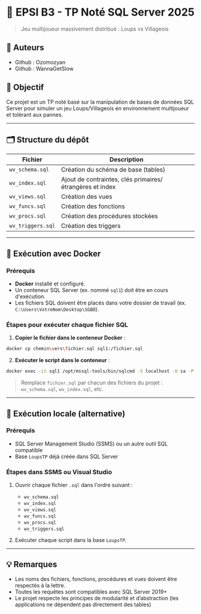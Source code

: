 # 🐺 EPSI B3 - TP Noté SQL Server 2025

> Jeu multijoueur massivement distribué : Loups vs Villageois

## 👥 Auteurs

- Github : Ozomozyan
- Github : WannaGetSlow



## 🎯 Objectif

Ce projet est un TP noté basé sur la manipulation de bases de données SQL Server pour simuler un jeu Loups/Villageois en environnement multijoueur et tolérant aux pannes.

---

## 🗂️ Structure du dépôt

| Fichier           | Description                                              |
| ----------------- | -------------------------------------------------------- |
| `wv_schema.sql`   | Création du schéma de base (tables)                      |
| `wv_index.sql`    | Ajout de contraintes, clés primaires/étrangères et index |
| `wv_views.sql`    | Création des vues                                        |
| `wv_funcs.sql`    | Création des fonctions                                   |
| `wv_procs.sql`    | Création des procédures stockées                         |
| `wv_triggers.sql` | Création des triggers                                    |

---

## 🧪 Exécution avec Docker

### Prérequis

- **Docker** installé et configuré.
- Un conteneur SQL Server (ex. nommé `sql1`) doit être en cours d'exécution.
- Les fichiers SQL doivent être placés dans votre dossier de travail (ex. `C:\Users\VotreNom\Desktop\SGBD`).

### Étapes pour exécuter chaque fichier SQL

1. **Copier le fichier dans le conteneur Docker** :

```bash
docker cp chemin\vers\fichier.sql sql1:/fichier.sql
```

2. **Exécuter le script dans le conteneur** :

```bash
docker exec -it sql1 /opt/mssql-tools/bin/sqlcmd -S localhost -U sa -P "YourStrong!Pass123" -d master -i /fichier.sql
```

> Remplace `fichier.sql` par chacun des fichiers du projet : `wv_schema.sql`, `wv_index.sql`, etc.

---

## 🧪 Exécution locale (alternative)

### Prérequis

- SQL Server Management Studio (SSMS) ou un autre outil SQL compatible
- Base `LoupsTP` déjà créée dans SQL Server

### Étapes dans SSMS ou Visual Studio

1. Ouvrir chaque fichier `.sql` dans l'ordre suivant :

   - `wv_schema.sql`
   - `wv_index.sql`
   - `wv_views.sql`
   - `wv_funcs.sql`
   - `wv_procs.sql`
   - `wv_triggers.sql`

2. Exécuter chaque script dans la base `LoupsTP`.

---

## 💡 Remarques

- Les noms des fichiers, fonctions, procédures et vues doivent être respectés à la lettre.
- Toutes les requêtes sont compatibles avec SQL Server 2019+
- Le projet respecte les principes de modularité et d’abstraction (les applications ne dépendent pas directement des tables)


